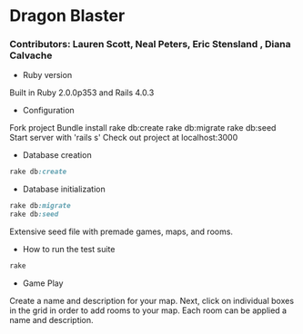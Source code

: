 # Dragon Blaster

### Contributors: Lauren Scott, Neal Peters, Eric Stensland , Diana Calvache

* Ruby version

Built in Ruby 2.0.0p353 and Rails 4.0.3


* Configuration

Fork project
Bundle install
rake db:create
rake db:migrate
rake db:seed
Start server with 'rails s'
Check out project at localhost:3000

* Database creation
```ruby
rake db:create
```

* Database initialization
```ruby
rake db:migrate
rake db:seed
```

Extensive seed file with premade games, maps, and rooms.

* How to run the test suite
```ruby
rake
```

* Game Play

Create a name and description for your map.  Next, click on individual boxes in the grid in order to add rooms to your map.  Each room can be applied a name and description.
